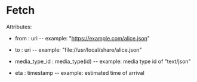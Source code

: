 # Fetch

Attributes:

* from : uri -- example: "https://example.com/alice.json"

* to : uri -- example: "file://usr/local/share/alice.json"

* media_type_id : media_type(id) -- example: media type id of "text/json"

* eta : timestamp -- example: estimated time of arrival

